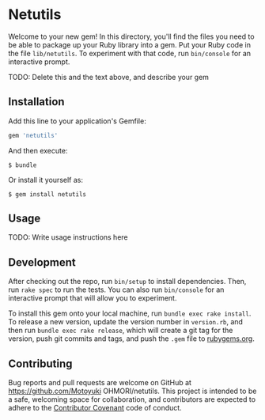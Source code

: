# Netutils

Welcome to your new gem! In this directory, you'll find the files you need to be able to package up your Ruby library into a gem. Put your Ruby code in the file `lib/netutils`. To experiment with that code, run `bin/console` for an interactive prompt.

TODO: Delete this and the text above, and describe your gem

## Installation

Add this line to your application's Gemfile:

```ruby
gem 'netutils'
```

And then execute:

    $ bundle

Or install it yourself as:

    $ gem install netutils

## Usage

TODO: Write usage instructions here

## Development

After checking out the repo, run `bin/setup` to install dependencies. Then, run `rake spec` to run the tests. You can also run `bin/console` for an interactive prompt that will allow you to experiment.

To install this gem onto your local machine, run `bundle exec rake install`. To release a new version, update the version number in `version.rb`, and then run `bundle exec rake release`, which will create a git tag for the version, push git commits and tags, and push the `.gem` file to [rubygems.org](https://rubygems.org).

## Contributing

Bug reports and pull requests are welcome on GitHub at https://github.com/Motoyuki OHMORI/netutils. This project is intended to be a safe, welcoming space for collaboration, and contributors are expected to adhere to the [Contributor Covenant](http://contributor-covenant.org) code of conduct.

